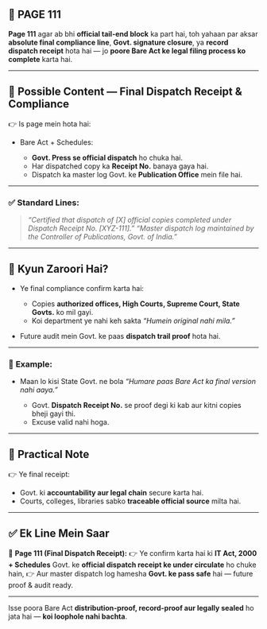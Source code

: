 ## 📄 **PAGE 111**

**Page 111** agar ab bhi **official tail-end block** ka part hai, toh yahaan par aksar **absolute final compliance line**, **Govt. signature closure**, ya **record dispatch receipt** hota hai — jo **poore Bare Act ke legal filing process ko complete** karta hai.

---

## 🔹 **Possible Content — Final Dispatch Receipt & Compliance**

👉 Is page mein hota hai:

* Bare Act + Schedules:

  * **Govt. Press se official dispatch** ho chuka hai.
  * Har dispatched copy ka **Receipt No.** banaya gaya hai.
  * Dispatch ka master log Govt. ke **Publication Office** mein file hai.

---

### ✅ **Standard Lines:**

> *“Certified that dispatch of \[X] official copies completed under Dispatch Receipt No. \[XYZ-111].”*
> *“Master dispatch log maintained by the Controller of Publications, Govt. of India.”*

---

## 🔹 **Kyun Zaroori Hai?**

* Ye final compliance confirm karta hai:

  * Copies **authorized offices, High Courts, Supreme Court, State Govts.** ko mil gayi.
  * Koi department ye nahi keh sakta *“Humein original nahi mila.”*
* Future audit mein Govt. ke paas **dispatch trail proof** hota hai.

---

### 🧩 **Example:**

* Maan lo kisi State Govt. ne bola *“Humare paas Bare Act ka final version nahi aaya.”*

  * Govt. **Dispatch Receipt No.** se proof degi ki kab aur kitni copies bheji gayi thi.
  * Excuse valid nahi hoga.

---

## 🔹 **Practical Note**

👉 Ye final receipt:

* Govt. ki **accountability aur legal chain** secure karta hai.
* Courts, colleges, libraries sabko **traceable official source** milta hai.

---

## ✅ **Ek Line Mein Saar**

📌 **Page 111 (Final Dispatch Receipt):**
👉 Ye confirm karta hai ki **IT Act, 2000 + Schedules** Govt. ke **official dispatch receipt ke under circulate** ho chuke hain,
👉 Aur master dispatch log hamesha **Govt. ke pass safe** hai — future proof & audit ready.

---

Isse poora Bare Act **distribution-proof, record-proof aur legally sealed** ho jata hai — **koi loophole nahi bachta**.

